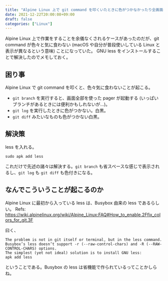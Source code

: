 ```yaml
---
title: "Alpine Linux 上で git command を叩くいたときに色がつかなかったり全画面 pager になったりするのは GNU の less が入っていないから"
date: 2021-12-22T20:00:08+09:00
draft: false
categories: ["Linux"]
---
```

           
Alpine Linux 上で作業をすることを余儀なくされるケースがあったのだが、git command が色々と気に食わない (macOS や自分が普段使いしている Linux と表示が異なるという意味) ことになっていた。
GNU less をインストールすることで解決したのでメモしておく。

<!--more-->

## 困り事

Alpine Linux で git command を叩くと、色々気に食わないことが起こる。

- `git branch` を実行すると、画面全部を使った pager が起動する (いっぱいブランチがあるときには便利かもしれないが…)。
- `git log` を実行したときに色がつかない。白黒。
- `git diff` みたいなものも色がつかない白黒。

## 解決策

less を入れる。

```
sudo apk add less
```

これだけで先述の諸々は解決する。`git branch` も省スペースな感じで表示されるし、`git log` も `git diff` も色付きになる。

## なんでこういうことが起こるのか

Alpine Linux に最初から入っている less は、Busybox 由来の less であるらしい。
Refs: https://wiki.alpinelinux.org/wiki/Alpine_Linux:FAQ#How_to_enable.2Ffix_colors_for_git.3F

曰く、
```
The problem is not in git itself or terminal, but in the less command. Busybox’s less doesn’t support -r (--raw-control-chars) and -R (--RAW-CONTROL-CHARS) options.
The simplest (yet not ideal) solution is to install GNU less:
apk add less
```
ということである。Busybox の less は省機能で作られているってことかしらね。


